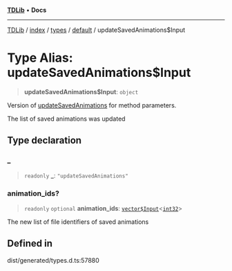 [**TDLib**](../../../../../../README.md) • **Docs**

***

[TDLib](../../../../../../modules.md) / [index](../../../../../README.md) / [types](../../../README.md) / [default](../README.md) / updateSavedAnimations$Input

# Type Alias: updateSavedAnimations$Input

> **updateSavedAnimations$Input**: `object`

Version of [updateSavedAnimations](updateSavedAnimations.md) for method parameters.

The list of saved animations was updated

## Type declaration

### \_

> `readonly` **\_**: `"updateSavedAnimations"`

### animation\_ids?

> `readonly` `optional` **animation\_ids**: [`vector$Input`](vector$Input.md)\<[`int32`](int32.md)\>

The new list of file identifiers of saved animations

## Defined in

dist/generated/types.d.ts:57880
